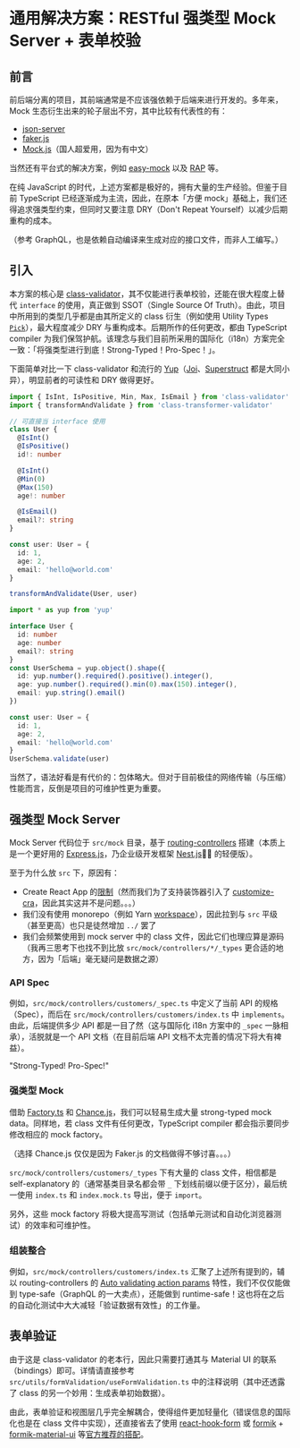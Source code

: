# 通用解决方案：RESTful 强类型 Mock Server + 表单校验

## 前言

前后端分离的项目，其前端通常是不应该强依赖于后端来进行开发的。多年来，Mock 生态衍生出来的轮子层出不穷，其中比较有代表性的有：

- [json-server](https://github.com/typicode/json-server)
- [faker.js](https://github.com/marak/Faker.js)
- [Mock.js](https://github.com/nuysoft/Mock)（国人超爱用，因为有中文）

当然还有平台式的解决方案，例如 [easy-mock](https://github.com/easy-mock/easy-mock) 以及 [RAP](https://github.com/thx/rap2-delos) 等。

在纯 JavaScript 的时代，上述方案都是极好的，拥有大量的生产经验。但鉴于目前 TypeScript 已经逐渐成为主流，因此，在原本「方便 mock」基础上，我们还得追求强类型约束，但同时又要注意 DRY（Don't Repeat Yourself）以减少后期重构的成本。

（参考 GraphQL，也是依赖自动编译来生成对应的接口文件，而非人工编写。）

## 引入

本方案的核心是 [class-validator](https://github.com/typestack/class-validator)，其不仅能进行表单校验，还能在很大程度上替代 `interface` 的使用，真正做到 SSOT（Single Source Of Truth）。由此，项目中所用到的类型几乎都是由其所定义的 class 衍生（例如使用 Utility Types [`Pick`](https://www.typescriptlang.org/docs/handbook/utility-types.html#picktk)），最大程度减少 DRY 与重构成本。后期所作的任何更改，都由 TypeScript compiler 为我们保驾护航。该理念与我们目前所采用的国际化（i18n）方案完全一致：「将强类型进行到底！Strong-Typed！Pro-Spec！」。

下面简单对比一下 class-validator 和流行的 [Yup](https://github.com/jquense/yup)（[Joi](https://github.com/hapijs/joi)、[Superstruct](https://github.com/ianstormtaylor/superstruct) 都是大同小异），明显前者的可读性和 DRY 做得更好。

```ts
import { IsInt, IsPositive, Min, Max, IsEmail } from 'class-validator'
import { transformAndValidate } from 'class-transformer-validator'

// 可直接当 interface 使用
class User {
  @IsInt()
  @IsPositive()
  id!: number

  @IsInt()
  @Min(0)
  @Max(150)
  age!: number

  @IsEmail()
  email?: string
}

const user: User = {
  id: 1,
  age: 2,
  email: 'hello@world.com'
}

transformAndValidate(User, user)
```

```ts
import * as yup from 'yup'

interface User {
  id: number
  age: number
  email?: string
}
const UserSchema = yup.object().shape({
  id: yup.number().required().positive().integer(),
  age: yup.number().required().min(0).max(150).integer(),
  email: yup.string().email()
})

const user: User = {
  id: 1,
  age: 2,
  email: 'hello@world.com'
}
UserSchema.validate(user)
```

当然了，语法好看是有代价的：包体略大。但对于目前极佳的网络传输（与压缩）性能而言，反倒是项目的可维护性更为重要。

## 强类型 Mock Server

Mock Server 代码位于 `src/mock` 目录，基于 [routing-controllers](https://github.com/typestack/routing-controllers) 搭建（本质上是一个更好用的 [Express.js](https://github.com/expressjs/express)，乃企业级开发框架 [Nest.js](https://github.com/nestjs/nest) 的轻便版）。

至于为什么放 `src` 下，原因有：

- Create React App 的[限制](https://stackoverflow.com/q/44114436/5172890)（然而我们为了支持装饰器引入了 [customize-cra](https://github.com/arackaf/customize-cra)，因此其实这并不是问题。。。）
- 我们没有使用 monorepo（例如 Yarn [workspace](https://classic.yarnpkg.com/en/docs/workspaces/)），因此拉到与 `src` 平级（甚至更高）也只是徒然增加 `../` 罢了
- 我们会频繁使用到 mock server 中的 class 文件，因此它们也理应算是源码（我再三思考下也找不到比放 `src/mock/controllers/*/_types` 更合适的地方，因为「后端」毫无疑问是数据之源）

### API Spec

例如，`src/mock/controllers/customers/_spec.ts` 中定义了当前 API 的规格（Spec），而后在 `src/mock/controllers/customers/index.ts` 中 `implements`。由此，后端提供多少 API 都是一目了然（这与国际化 i18n 方案中的 `_spec` 一脉相承），活脱就是一个 API 文档（在目前后端 API 文档不太完善的情况下将大有裨益）。

"Strong-Typed! Pro-Spec!"

### 强类型 Mock

借助 [Factory.ts](https://github.com/willryan/factory.ts) 和 [Chance.js](https://github.com/chancejs/chancejs)，我们可以轻易生成大量 strong-typed mock data。同样地，若 class 文件有任何更改，TypeScript compiler 都会指示要同步修改相应的 mock factory。

（选择 Chance.js 仅仅是因为 Faker.js 的文档做得不够讨喜。。。）

`src/mock/controllers/customers/_types` 下有大量的 class 文件，相信都是 self-explanatory 的（通常基类目录名都会带 `_` 下划线前缀以便于区分），最后统一使用 `index.ts` 和 `index.mock.ts` 导出，便于 `import`。

另外，这些 mock factory 将极大提高写测试（包括单元测试和自动化浏览器测试）的效率和可维护性。

### 组装整合

例如，`src/mock/controllers/customers/index.ts` 汇聚了上述所有提到的，辅以 routing-controllers 的 [Auto validating action params](https://github.com/typestack/routing-controllers#auto-validating-action-params) 特性，我们不仅仅能做到 type-safe（GraphQL 的一大卖点），还能做到 runtime-safe！这也将在之后的自动化测试中大大减轻「验证数据有效性」的工作量。

## 表单验证

由于这是 class-validator 的老本行，因此只需要打通其与 Material UI 的联系（bindings）即可。详情请直接参考 `src/utils/formValidation/useFormValidation.ts` 中的注释说明（其中还透露了 class 的另一个妙用：生成表单初始数据）。

由此，表单验证和视图层几乎完全解耦合，使得组件更加轻量化（错误信息的国际化也是在 class 文件中实现），还直接省去了使用 [react-hook-form](https://github.com/react-hook-form/react-hook-form) 或 [formik](https://github.com/jaredpalmer/formik) + [formik-material-ui](https://github.com/stackworx/formik-material-ui) 等[官方推荐的搭配](https://material-ui.com/components/text-fields/#complementary-projects)。
